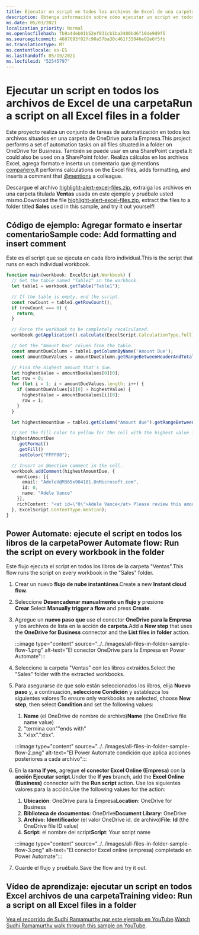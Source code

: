 ```yaml
---
title: Ejecutar un script en todos los archivos de Excel de una carpeta
description: Obtenga información sobre cómo ejecutar un script en todos los Excel archivos de una carpeta en OneDrive para la Empresa.
ms.date: 05/03/2021
localization_priority: Normal
ms.openlocfilehash: fb9a4deb01b52ef031cb1ba3400bd6f10de9d9f5
ms.sourcegitcommit: 4687693f02fc90a57ba30c461f35046e02e6f5fb
ms.translationtype: MT
ms.contentlocale: es-ES
ms.lasthandoff: 05/19/2021
ms.locfileid: "52545797"
---
```

# <a name="run-a-script-on-all-excel-files-in-a-folder"></a><span data-ttu-id="57b8b-103">Ejecutar un script en todos los archivos de Excel de una carpeta</span><span class="sxs-lookup"><span data-stu-id="57b8b-103">Run a script on all Excel files in a folder</span></span>

<span data-ttu-id="57b8b-104">Este proyecto realiza un conjunto de tareas de automatización en todos los archivos situados en una carpeta de OneDrive para la Empresa.</span><span class="sxs-lookup"><span data-stu-id="57b8b-104">This project performs a set of automation tasks on all files situated in a folder on OneDrive for Business.</span></span> <span data-ttu-id="57b8b-105">También se puede usar en una SharePoint carpeta.</span><span class="sxs-lookup"><span data-stu-id="57b8b-105">It could also be used on a SharePoint folder.</span></span>
<span data-ttu-id="57b8b-106">Realiza cálculos en los archivos Excel, agrega formato e inserta un comentario que @mentions [compañero.](https://support.microsoft.com/office/90701709-5dc1-41c7-aa48-b01d4a46e8c7)</span><span class="sxs-lookup"><span data-stu-id="57b8b-106">It performs calculations on the Excel files, adds formatting, and inserts a comment that [@mentions](https://support.microsoft.com/office/90701709-5dc1-41c7-aa48-b01d4a46e8c7) a colleague.</span></span>

<span data-ttu-id="57b8b-107">Descargue el archivo <a href="https://github.com/OfficeDev/office-scripts-docs/blob/master/docs/resources/samples/highlight-alert-excel-files.zip?raw=true">highlight-alert-excel-files.zip</a>, extraiga los archivos en una carpeta titulada **Ventas** usada en este ejemplo y pruébalo usted mismo.</span><span class="sxs-lookup"><span data-stu-id="57b8b-107">Download the file <a href="https://github.com/OfficeDev/office-scripts-docs/blob/master/docs/resources/samples/highlight-alert-excel-files.zip?raw=true">highlight-alert-excel-files.zip</a>, extract the files to a folder titled **Sales** used in this sample, and try it out yourself!</span></span>

## <a name="sample-code-add-formatting-and-insert-comment"></a><span data-ttu-id="57b8b-108">Código de ejemplo: Agregar formato e insertar comentario</span><span class="sxs-lookup"><span data-stu-id="57b8b-108">Sample code: Add formatting and insert comment</span></span>

<span data-ttu-id="57b8b-109">Este es el script que se ejecuta en cada libro individual.</span><span class="sxs-lookup"><span data-stu-id="57b8b-109">This is the script that runs on each individual workbook.</span></span>

```TypeScript
function main(workbook: ExcelScript.Workbook) {
  // Get the table named "Table1" in the workbook.
  let table1 = workbook.getTable("Table1");

  // If the table is empty, end the script.
  const rowCount = table1.getRowCount();
  if (rowCount === 0) {
    return;
  }

  // Force the workbook to be completely recalculated.
  workbook.getApplication().calculate(ExcelScript.CalculationType.full);

  // Get the "Amount Due" column from the table.
  const amountDueColumn = table1.getColumnByName('Amount Due');
  const amountDueValues = amountDueColumn.getRangeBetweenHeaderAndTotal().getValues();

  // Find the highest amount that's due.
  let highestValue = amountDueValues[0][0];
  let row = 0;
  for (let i = 1; i < amountDueValues.length; i++) {
    if (amountDueValues[i][0] > highestValue) {
      highestValue = amountDueValues[i][0];
      row = i;
    }
  }

  let highestAmountDue = table1.getColumn("Amount due").getRangeBetweenHeaderAndTotal().getRow(row);

  // Set the fill color to yellow for the cell with the highest value in the "Amount Due" column.
  highestAmountDue
    .getFormat()
    .getFill()
    .setColor("FFFF00");

  // Insert an @mention comment in the cell.
  workbook.addComment(highestAmountDue, {
    mentions: [{
      email: "AdeleV@M365x904181.OnMicrosoft.com",
      id: 0,
      name: "Adele Vance"
    }],
    richContent: "<at id=\"0\">Adele Vance</at> Please review this amount"
  }, ExcelScript.ContentType.mention);
}
```

## <a name="power-automate-flow-run-the-script-on-every-workbook-in-the-folder"></a><span data-ttu-id="57b8b-110">Power Automate: ejecute el script en todos los libros de la carpeta</span><span class="sxs-lookup"><span data-stu-id="57b8b-110">Power Automate flow: Run the script on every workbook in the folder</span></span>

<span data-ttu-id="57b8b-111">Este flujo ejecuta el script en todos los libros de la carpeta "Ventas".</span><span class="sxs-lookup"><span data-stu-id="57b8b-111">This flow runs the script on every workbook in the "Sales" folder.</span></span>

1. <span data-ttu-id="57b8b-112">Crear un nuevo **flujo de nube instantánea**.</span><span class="sxs-lookup"><span data-stu-id="57b8b-112">Create a new **Instant cloud flow**.</span></span>
1. <span data-ttu-id="57b8b-113">Seleccione **Desencadenar manualmente un flujo y** presione **Crear**.</span><span class="sxs-lookup"><span data-stu-id="57b8b-113">Select **Manually trigger a flow** and press **Create**.</span></span>
1. <span data-ttu-id="57b8b-114">Agregue un **nuevo paso que** use el conector **OneDrive para la Empresa** y los archivos de lista en la acción **de carpeta.**</span><span class="sxs-lookup"><span data-stu-id="57b8b-114">Add a **New step** that uses the **OneDrive for Business** connector and the **List files in folder** action.</span></span>

    :::image type="content" source="../../images/all-files-in-folder-sample-flow-1.png" alt-text="El conector OneDrive para la Empresa en Power Automate":::
1. <span data-ttu-id="57b8b-116">Seleccione la carpeta "Ventas" con los libros extraídos.</span><span class="sxs-lookup"><span data-stu-id="57b8b-116">Select the "Sales" folder with the extracted workbooks.</span></span>
1. <span data-ttu-id="57b8b-117">Para asegurarse de que solo están seleccionados los libros, elija **Nuevo paso** y, a continuación, **seleccione Condición** y establezca los siguientes valores:</span><span class="sxs-lookup"><span data-stu-id="57b8b-117">To ensure only workbooks are selected, choose **New step**, then select **Condition** and set the following values:</span></span>
    1. <span data-ttu-id="57b8b-118">**Name** (el OneDrive de nombre de archivo)</span><span class="sxs-lookup"><span data-stu-id="57b8b-118">**Name** (the OneDrive file name value)</span></span>
    1. <span data-ttu-id="57b8b-119">"termina con"</span><span class="sxs-lookup"><span data-stu-id="57b8b-119">"ends with"</span></span>
    1. <span data-ttu-id="57b8b-120">"xlsx".</span><span class="sxs-lookup"><span data-stu-id="57b8b-120">"xlsx".</span></span>

    :::image type="content" source="../../images/all-files-in-folder-sample-flow-2.png" alt-text="El Power Automate condición que aplica acciones posteriores a cada archivo":::
1. <span data-ttu-id="57b8b-122">En la **rama If yes,** agregue **el conector Excel Online (Empresa)** con la **acción Ejecutar script.**</span><span class="sxs-lookup"><span data-stu-id="57b8b-122">Under the **If yes** branch, add the **Excel Online (Business)** connector with the **Run script** action.</span></span> <span data-ttu-id="57b8b-123">Use los siguientes valores para la acción:</span><span class="sxs-lookup"><span data-stu-id="57b8b-123">Use the following values for the action:</span></span>
    1. <span data-ttu-id="57b8b-124">**Ubicación**: OneDrive para la Empresa</span><span class="sxs-lookup"><span data-stu-id="57b8b-124">**Location**: OneDrive for Business</span></span>
    1. <span data-ttu-id="57b8b-125">**Biblioteca de documentos**: OneDrive</span><span class="sxs-lookup"><span data-stu-id="57b8b-125">**Document Library**: OneDrive</span></span>
    1. <span data-ttu-id="57b8b-126">**Archivo:** **Identificador** (el valor OneDrive id. de archivo)</span><span class="sxs-lookup"><span data-stu-id="57b8b-126">**File**: **Id** (the OneDrive file ID value)</span></span>
    1. <span data-ttu-id="57b8b-127">**Script:** el nombre del script</span><span class="sxs-lookup"><span data-stu-id="57b8b-127">**Script**: Your script name</span></span>

    :::image type="content" source="../../images/all-files-in-folder-sample-flow-3.png" alt-text="El conector Excel online (empresa) completado en Power Automate":::
1. <span data-ttu-id="57b8b-129">Guarde el flujo y pruébalo.</span><span class="sxs-lookup"><span data-stu-id="57b8b-129">Save the flow and try it out.</span></span>

## <a name="training-video-run-a-script-on-all-excel-files-in-a-folder"></a><span data-ttu-id="57b8b-130">Vídeo de aprendizaje: ejecutar un script en todos Excel archivos de una carpeta</span><span class="sxs-lookup"><span data-stu-id="57b8b-130">Training video: Run a script on all Excel files in a folder</span></span>

<span data-ttu-id="57b8b-131">[Vea el recorrido de Sudhi Ramamurthy por este ejemplo en YouTube](https://youtu.be/xMg711o7k6w).</span><span class="sxs-lookup"><span data-stu-id="57b8b-131">[Watch Sudhi Ramamurthy walk through this sample on YouTube](https://youtu.be/xMg711o7k6w).</span></span>
